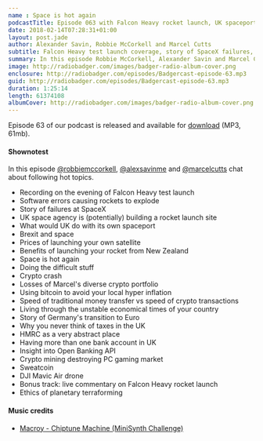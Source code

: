 ```yaml
---
name : Space is hot again
podcastTitle: Episode 063 with Falcon Heavy rocket launch, UK spaceport plans, crypto crash update, Open Banking API, Sweatcoin and DJI Mavic Air
date: 2018-02-14T07:28:31+01:00
layout: post.jade
author: Alexander Savin, Robbie McCorkell and Marcel Cutts
subtitle: Falcon Heavy test launch coverage, story of SpaceX failures, UK building its own spaceport, New Zealand has launch their own rocket, Brexit and space, crypto crash update, Bitcoin vs hyperinflation of a local economy, Open Banking API, Sweatcoin, DJI Mavic Air. More details and links with shownotes can be found on our site http://www.radiobadger.com
summary: In this episode Robbie McCorkell, Alexander Savin and Marcel Cutts talk about Falcon Heavy test launch, story of SpaceX failures, UK building its own spaceport, New Zealand has launch their own rocket, Brexit and space, crypto crash update, Bitcoin vs hyperinflation of a local economy, Open Banking API, Sweatcoin, DJI Mavic Air. More details and links with shownotes can be found on our site http://www.radiobadger.com
image: http://radiobadger.com/images/badger-radio-album-cover.png
enclosure: http://radiobadger.com/episodes/Badgercast-episode-63.mp3
guid: http://radiobadger.com/episodes/Badgercast-episode-63.mp3
duration: 1:25:14
length: 61374108
albumCover: http://radiobadger.com/images/badger-radio-album-cover.png
---
```


Episode 63 of our podcast is released and available for [download](http://radiobadger.com/episodes/Badgercast-episode-63.mp3) (MP3, 61mb).

#### Shownotest

In this episode [@robbiemccorkell](https://twitter.com/robbiemccorkell), [@alexsavinme](https://twitter.com/alexsavinme) and [@marcelcutts](https://twitter.com/marcelcutts) chat about following hot topics.

* Recording on the evening of Falcon Heavy test launch
* Software errors causing rockets to explode
* Story of failures at SpaceX
* UK space agency is (potentially) building a rocket launch site
* What would UK do with its own spaceport
* Brexit and space
* Prices of launching your own satellite
* Benefits of launching your rocket from New Zealand
* Space is hot again
* Doing the difficult stuff
* Crypto crash
* Losses of Marcel's diverse crypto portfolio
* Using bitcoin to avoid your local hyper inflation
* Speed of traditional money transfer vs speed of crypto transactions
* Living through the unstable economical times of your country
* Story of Germany's transition to Euro
* Why you never think of taxes in the UK
* HMRC as a very abstract place
* Having more than one bank account in UK
* Insight into Open Banking API
* Crypto mining destroying PC gaming market
* Sweatcoin
* DJI Mavic Air drone
* Bonus track: live commentary on Falcon Heavy rocket launch
* Ethics of planetary terraforming

#### Music credits

* [Macroy - Chiptune Machine (MiniSynth Challenge)](https://soundcloud.com/monsieurclane/macroy-chiptune-machine-minisynth-challenge)

